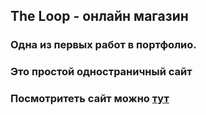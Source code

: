 ## The Loop - онлайн магазин
### Одна из первых работ в портфолио.
### Это простой одностраничный сайт
### Посмотритеть сайт можно [тут](https://navielon.github.io/the-loop_p/)
